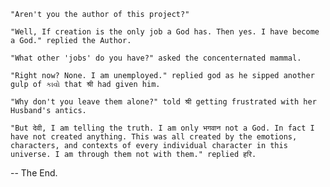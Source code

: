     "Aren't you the author of this project?"

    "Well, If creation is the only job a God has. Then yes. I have become a God." replied the Author.

    "What other 'jobs' do you have?" asked the concenternated mammal.

    "Right now? None. I am unemployed." replied god as he sipped another gulp of કાવો that श्री had given him.

    "Why don't you leave them alone?" told श्री getting frustrated with her Husband's antics.

    "But देवी, I am telling the truth. I am only भगवान not a God. In fact I have not created anything. This was all created by the emotions, characters, and contexts of every individual character in this universe. I am through them not with them." replied हरि.

-- The End.